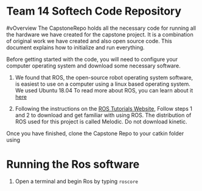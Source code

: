 # Team 14 Softech Code Repository


#vOverview
The CapstoneRepo holds all the necessary code for running all the hardware we have created
for the capstone project. It is a combination of original work we have created and also
open source code. This document explains how to initialize and run everything.

Before getting started with the code, you will need to configure your computer operating
system and download some necessary software.

1. We found that ROS, the open-source robot operating system software, is easiest to use
on a computer using a linux based operating system. We used Ubuntu 18.04 To read more about
ROS, you can learn about it [here](http://wiki.ros.org/ROS/Introduction)

2. Following the instructions on the [ROS Tutorials Website](http://wiki.ros.org/ROS/Tutorials),
Follow steps 1 and 2 to download and get familiar with using ROS. The distribution
of ROS used for this project is called Melodic. Do not download kinetic.

Once you have finished, clone the Capstone Repo to your catkin folder using

# Running the Ros software

1. Open a terminal and begin Ros by typing `roscore`
